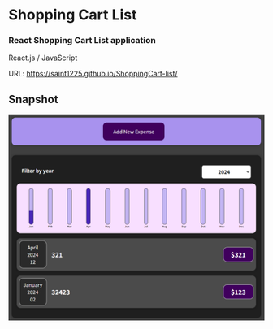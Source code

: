 # Shopping Cart List
### React Shopping Cart List application


React.js / JavaScript

URL: https://saint1225.github.io/ShoppingCart-list/

## Snapshot
![ShoppingCart-list](https://github.com/Saint1225/ShoppingCart-list/blob/master/ShoppingCart_list.png)